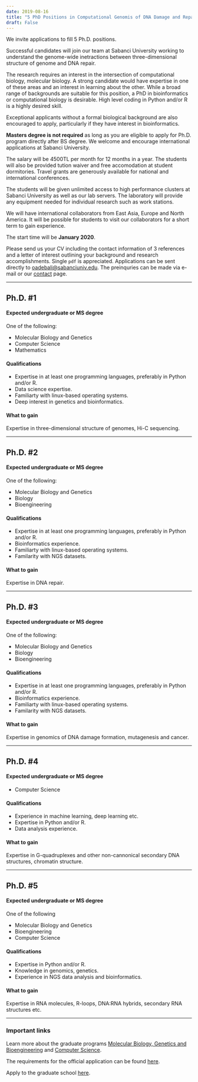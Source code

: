 ```yaml
---
date: 2019-08-16
title: "5 PhD Positions in Computational Genomis of DNA Damage and Repair"
draft: False
---
```



We invite applications to fill 5 Ph.D. positions. 

Successful candidates will join our team at Sabanci University working to understand the genome-wide inetractions between three-dimensional structure of genome and DNA repair. 

<!--more-->

The research requires an interest in the intersection of computational biology, molecular biology. A strong candidate would have expertise in one of these areas and an interest in learning about the other. While a broad range of backgrounds are suitable for this position, a PhD in bioinformatics or computational biology is desirable. High level coding in Python and/or R is a highly desired skill.

Exceptional applicants without a formal biological background are also encouraged to apply, particularly if they have interest in bioinformatics.

**Masters degree is not required** as long as you are eligible to apply for Ph.D. program directly after BS degree. We welcome and encourage international applications at Sabanci University.

The salary will be 4500TL per month for 12 months in a year. The students will also be provided tution waiver and free accomodation at student dormitories. Travel grants are generously available for national and international conferences.

The students will be given unlimited access to high performance clusters at Sabanci University as well as our lab servers. The laboratory will provide any equipment needed for individual research such as work stations.

We will have international collaborators from East Asia, Europe and North America. It will be possible for students to visit our collaborators for a short term to gain experience.

The start time will be **January 2020**.

Please send us your CV including the contact information of 3 references and a letter of interest outlining your background and research accomplishments. Single `pdf` is appreciated. Applications can be sent directly to [oadebali@sabanciuniv.edu](mailto:oadebali@sabanciuniv.edu). The preinquries can be made via e-mail or our [contact](/contact) page.

________________
## Ph.D. #1

#### Expected undergraduate or MS degree

One of the following:

* Molecular Biology and Genetics
* Computer Science
* Mathematics

#### Qualifications

* Expertise in at least one programming languages, preferably in Python and/or R.
* Data science expertise.
* Familiarty with linux-based operating systems.
* Deep interest in genetics and bioinformatics.

#### What to gain

Expertise in three-dimensional structure of genomes, Hi-C sequencing.
________________

## Ph.D. #2

#### Expected undergraduate or MS degree

One of the following:

* Molecular Biology and Genetics
* Biology
* Bioengineering

#### Qualifications

* Expertise in at least one programming languages, preferably in Python and/or R.
* Bioinformatics experience.
* Familiarty with linux-based operating systems.
* Familarity with NGS datasets.

#### What to gain

Expertise in DNA repair.
________________

## Ph.D. #3

#### Expected undergraduate or MS degree

One of the following:

* Molecular Biology and Genetics
* Biology
* Bioengineering

#### Qualifications

* Expertise in at least one programming languages, preferably in Python and/or R.
* Bioinformatics experience.
* Familiarty with linux-based operating systems.
* Familarity with NGS datasets.

#### What to gain

Expertise in genomics of DNA damage formation, mutagenesis and cancer.
________________

## Ph.D. #4

#### Expected undergraduate or MS degree

* Computer Science

#### Qualifications

* Experience in machine learning, deep learning etc.
* Expertise in Python and/or R.
* Data analysis experience.

#### What to gain

Expertise in G-quadruplexes and other non-cannonical secondary DNA structures, chromatin structure.
________________

## Ph.D. #5

#### Expected undergraduate or MS degree

One of the following

* Molecular Biology and Genetics
* Bioengineering
* Computer Science

#### Qualifications

* Expertise in Python and/or R.
* Knowledge in genomics, genetics.
* Experience in NGS data analysis and bioinformatics.

#### What to gain

Expertise in RNA molecules, R-loops, DNA:RNA hybrids, secondary RNA structures etc.
________________

### Important links

Learn more about the graduate programs [Molecular Biology, Genetics and Bioengineering](https://bio.sabanciuniv.edu/en/education/graduate) and [Computer Science](https://cs.sabanciuniv.edu/en/education/graduate).

The requirements for the official application can be found [here](https://www.sabanciuniv.edu/en/graduate-school-engineering-and-natural-sciences-application-requirements-doctorate-programs).

Apply to the graduate school [here](https://admission.sabanciuniv.edu/).



